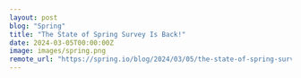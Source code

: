 ```yaml
---
layout: post
blog: "Spring"
title: "The State of Spring Survey Is Back!"
date: 2024-03-05T00:00:00Z
image: images/spring.png
remote_url: "https://spring.io/blog/2024/03/05/the-state-of-spring-survey-is-back"
---
```

